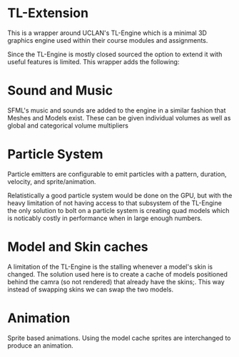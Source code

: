 # TL-Extension

This is a wrapper around UCLAN's TL-Engine which is a minimal 3D graphics engine used within their course modules and assignments.

Since the TL-Engine is mostly closed sourced the option to extend it with useful features is limited.
This wrapper adds the following:

# Sound and Music
SFML's music and sounds are added to the engine in a similar fashion that Meshes and Models exist.
These can be given individual volumes as well as global and categorical volume multipliers

# Particle System
Particle emitters are configurable to emit particles with a pattern, duration, velocity, and sprite/animation.

Relatistically a good particle system would be done on the GPU, but with the heavy limitation of not having access to that subsystem of the TL-Engine the only solution to bolt on a particle system is creating quad models which is noticably costly in performance when in large enough numbers.

# Model and Skin caches
A limitation of the TL-Engine is the stalling whenever a model's skin is changed. The solution used here is to create a cache of models positioned behind the camra (so not rendered) that already have the skins;. This way instead of swapping skins we can swap the two models.

# Animation
Sprite based animations. Using the model cache sprites are interchanged to produce an animation.
